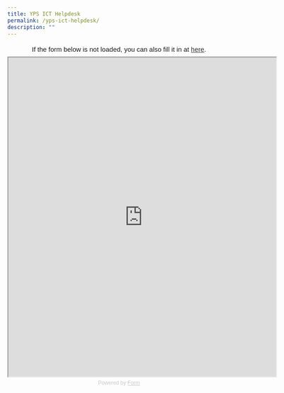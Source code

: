 ```yaml
---
title: YPS ICT Helpdesk
permalink: /yps-ict-helpdesk/
description: ""
---
```

<center>
<div
  style="
    font-family: Sans-Serif;
    font-size: 15px;
    color: #000;
    opacity: 0.9;
    padding-top: 5px;
    padding-bottom: 8px;
  "
>
  If the form below is not loaded, you can also fill it in at
  <a href="https://form.gov.sg/5efd62ba6c04960012cf139c">here</a>.
</div>

<!-- Change the width and height values to suit you best -->
<iframe
  id="iframe"
  src="https://form.gov.sg/5efd62ba6c04960012cf139c"
  style="width: 120%; height: 720px"
></iframe>

<div
  style="
    font-family: Sans-Serif;
    font-size: 12px;
    color: #999;
    opacity: 0.5;
    padding-top: 5px;
  "
>
  Powered by <a href="https://form.gov.sg" style="color: #999">Form</a>
</div>
</center>